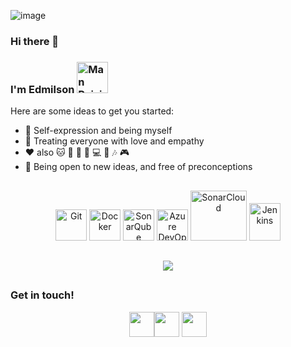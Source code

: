 ![image](https://github.com/edmilsonbatista/edmilsonbatista/assets/15211043/ccafd25e-5ce6-47bd-9d9d-53d7f646a398)

### Hi there 👋 

### I'm Edmilson <img src="https://user-images.githubusercontent.com/74038190/216649426-0c2ee152-84d8-4707-85c4-27a378d2f78a.gif" alt="Man Raising Hand" width="50" height="50"/>

Here are some ideas to get you started:

- 🌟 Self-expression and being myself
- 💖 Treating everyone with love and empathy
- ❤ also 🐱 🍺 🎲 🏃‍ 💻 🎹 🎶 🎮
- 📖 Being open to new ideas, and free of preconceptions

<!--<img width="48" height="48" src="https://img.icons8.com/color/48/jenkins.png" alt="jenkins"/> <img width="48" height="48" src="https://img.icons8.com/fluency/48/azure-1.png" alt="azure-1"/>
-->

## 

<div class="icons-container" align="center">
  <img src="https://cdn.jsdelivr.net/gh/devicons/devicon/icons/git/git-original.svg" alt="Git" height="50" width="50">
  <img src="https://cdn.jsdelivr.net/gh/devicons/devicon/icons/docker/docker-original.svg" alt="Docker" height="50" width="50">
  <img src="https://cdn.jsdelivr.net/gh/devicons/devicon/icons/sonarqube/sonarqube-plain-wordmark.svg" alt="SonarQube" height="50" width="50">
  <img src="https://cdn.jsdelivr.net/gh/devicons/devicon/icons/azuredevops/azuredevops-original.svg" alt="Azure DevOps" height="50" width="50">
  <img src="https://logowik.com/content/uploads/images/sonarcloud-wordmark3376.logowik.com.webp" alt="SonarCloud" height="80" width="90">
  <img src="https://ftp-chi.osuosl.org/pub/jenkins/art/jenkins-logo/logo.svg" alt="Jenkins" height="60" width="50">
</div>
  
  ##

<div class="icons-container" align="center">  
  <img src="https://github-readme-stats-ten-gilt.vercel.app/api?username=edmilsonbatista&show_icons=true&theme=tokyonight" />
</div>

  ##
  
### Get in touch!
<div class="icons-container" align="center">  
    <a href="https://www.linkedin.com/in/edmilson-batista/" target="_blank"><img src="https://cdn.jsdelivr.net/gh/devicons/devicon/icons/linkedin/linkedin-original.svg"  height="40" width="40" target="_blank></a>  
    <a href="mailto:edmilson.udi@gmail.com" target="_blank"><img src="https://img.icons8.com/fluent/48/000000/gmail.png?" height="40" width="40" target="_blank"></a>  
    <a href="https://github.com/edmilsonbatista" target="_blank"><img src="https://img.icons8.com/fluency/48/github.png"  height="40" width="40" target="_blank"></a>   
</div>
